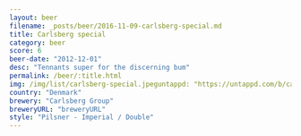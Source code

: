 ```yaml
---
layout: beer
filename: _posts/beer/2016-11-09-carlsberg-special.md
title: Carlsberg special
category: beer
score: 6
beer-date: "2012-12-01"
desc: "Tennants super for the discerning bum"
permalink: /beer/:title.html
img: /img/list/carlsberg-special.jpeguntappd: "https://untappd.com/b/carlsberg-group-carlsberg-special-brew/55941"
country: "Denmark"
brewery: "Carlsberg Group"
breweryURL: "breweryURL"
style: "Pilsner - Imperial / Double"
---
```

